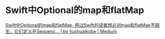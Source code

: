 # Swift中Optional的map和flatMap

[Swift中Optional的map和flatMap. 用过Swift的读者想必对map和flatMap不陌生，它们定义在Sequenc… | by liushuaikobe | Medium](https://medium.com/@liushuaikobe/swift%E4%B8%ADoptional%E7%9A%84map%E5%92%8Cflatmap-39e6872e035a)